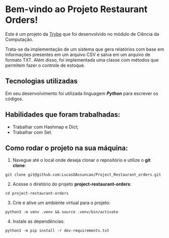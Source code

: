 # Bem-vindo ao Projeto Restaurant Orders!

Este é um projeto da [Trybe](https://www.betrybe.com/) que foi desenvolvido no módulo de Ciência da Computação.

Trata-se da implementação de um sistema que gera relatórios com base em informações presentes em um arquivo CSV e salva em um arquivo de formato TXT. Além disso, foi implementada uma classe com métodos que permitem fazer o controle de estoque.

## Tecnologias utilizadas

Em seu desenvolvimento foi utilizada linguagem **_Python_** para escrever os códigos.

## Habilidades que foram trabalhadas:

-   Trabalhar com Hashmap e Dict;
-   Trabalhar com Set.

## Como rodar o projeto na sua máquina:

1. Navegue até o local onde deseja clonar o repositório e utilize o **git clone**:

```
git clone git@github.com:LucasOAssuncao/Project_Restaurant_orders.git
```

2. Acesse o diretório do projeto **project-restaurant-orders**:

```
cd project-restaurant-orders
```

3. Crie e ative um ambiente virtual para o projeto:

```
python3 -m venv .venv && source .venv/bin/activate
```

4. Instale as dependências:

```
python3 -m pip install -r dev-requirements.txt
```
